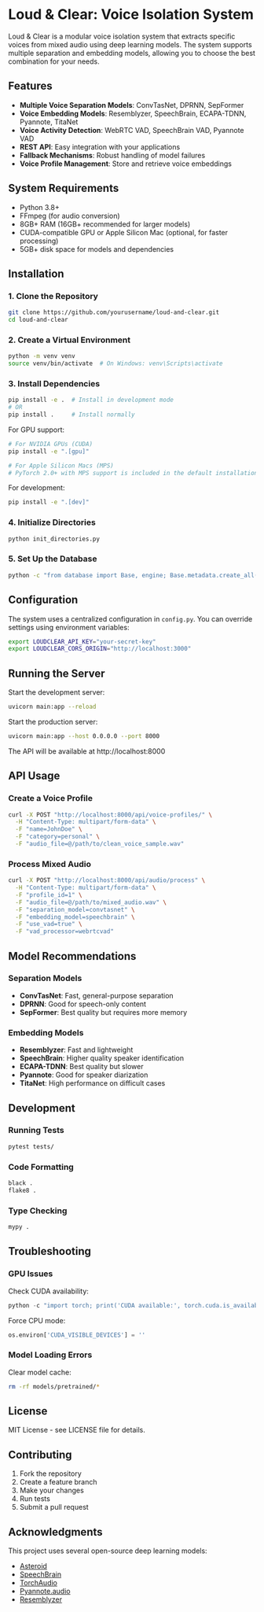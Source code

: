 # Loud & Clear: Voice Isolation System

Loud & Clear is a modular voice isolation system that extracts specific voices from mixed audio using deep learning models. The system supports multiple separation and embedding models, allowing you to choose the best combination for your needs.

## Features

- **Multiple Voice Separation Models**: ConvTasNet, DPRNN, SepFormer
- **Voice Embedding Models**: Resemblyzer, SpeechBrain, ECAPA-TDNN, Pyannote, TitaNet
- **Voice Activity Detection**: WebRTC VAD, SpeechBrain VAD, Pyannote VAD
- **REST API**: Easy integration with your applications
- **Fallback Mechanisms**: Robust handling of model failures
- **Voice Profile Management**: Store and retrieve voice embeddings

## System Requirements

- Python 3.8+ 
- FFmpeg (for audio conversion)
- 8GB+ RAM (16GB+ recommended for larger models)
- CUDA-compatible GPU or Apple Silicon Mac (optional, for faster processing)
- 5GB+ disk space for models and dependencies

## Installation

### 1. Clone the Repository

```bash
git clone https://github.com/yourusername/loud-and-clear.git
cd loud-and-clear
```

### 2. Create a Virtual Environment

```bash
python -m venv venv
source venv/bin/activate  # On Windows: venv\Scripts\activate
```

### 3. Install Dependencies

```bash
pip install -e .  # Install in development mode
# OR
pip install .     # Install normally
```

For GPU support:
```bash
# For NVIDIA GPUs (CUDA)
pip install -e ".[gpu]"

# For Apple Silicon Macs (MPS)
# PyTorch 2.0+ with MPS support is included in the default installation
```

For development:
```bash
pip install -e ".[dev]"
```

### 4. Initialize Directories

```bash
python init_directories.py
```

### 5. Set Up the Database

```bash
python -c "from database import Base, engine; Base.metadata.create_all(engine)"
```

## Configuration

The system uses a centralized configuration in `config.py`. You can override settings using environment variables:

```bash
export LOUDCLEAR_API_KEY="your-secret-key"
export LOUDCLEAR_CORS_ORIGIN="http://localhost:3000"
```

## Running the Server

Start the development server:

```bash
uvicorn main:app --reload
```

Start the production server:

```bash
uvicorn main:app --host 0.0.0.0 --port 8000
```

The API will be available at http://localhost:8000

## API Usage

### Create a Voice Profile

```bash
curl -X POST "http://localhost:8000/api/voice-profiles/" \
  -H "Content-Type: multipart/form-data" \
  -F "name=JohnDoe" \
  -F "category=personal" \
  -F "audio_file=@/path/to/clean_voice_sample.wav"
```

### Process Mixed Audio

```bash
curl -X POST "http://localhost:8000/api/audio/process" \
  -H "Content-Type: multipart/form-data" \
  -F "profile_id=1" \
  -F "audio_file=@/path/to/mixed_audio.wav" \
  -F "separation_model=convtasnet" \
  -F "embedding_model=speechbrain" \
  -F "use_vad=true" \
  -F "vad_processor=webrtcvad"
```


## Model Recommendations

### Separation Models

- **ConvTasNet**: Fast, general-purpose separation
- **DPRNN**: Good for speech-only content
- **SepFormer**: Best quality but requires more memory

### Embedding Models

- **Resemblyzer**: Fast and lightweight
- **SpeechBrain**: Higher quality speaker identification
- **ECAPA-TDNN**: Best quality but slower
- **Pyannote**: Good for speaker diarization
- **TitaNet**: High performance on difficult cases

## Development

### Running Tests

```bash
pytest tests/
```

### Code Formatting

```bash
black .
flake8 .
```

### Type Checking

```bash
mypy .
```

## Troubleshooting

### GPU Issues

Check CUDA availability:
```python
python -c "import torch; print('CUDA available:', torch.cuda.is_available())"
```

Force CPU mode:
```python
os.environ['CUDA_VISIBLE_DEVICES'] = ''
```

### Model Loading Errors

Clear model cache:
```bash
rm -rf models/pretrained/*
```

## License

MIT License - see LICENSE file for details.

## Contributing

1. Fork the repository
2. Create a feature branch
3. Make your changes
4. Run tests
5. Submit a pull request

## Acknowledgments

This project uses several open-source deep learning models:
- [Asteroid](https://github.com/asteroid-team/asteroid)
- [SpeechBrain](https://github.com/speechbrain/speechbrain)
- [TorchAudio](https://github.com/pytorch/audio)
- [Pyannote.audio](https://github.com/pyannote/pyannote-audio)
- [Resemblyzer](https://github.com/resemble-ai/Resemblyzer)